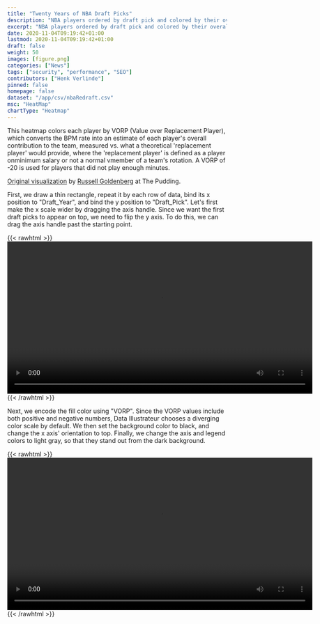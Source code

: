```yaml
---
title: "Twenty Years of NBA Draft Picks"
description: "NBA players ordered by draft pick and colored by their overall contributions from 1989 to 2008."
excerpt: "NBA players ordered by draft pick and colored by their overall contributions from 1989 to 2008."
date: 2020-11-04T09:19:42+01:00
lastmod: 2020-11-04T09:19:42+01:00
draft: false
weight: 50
images: [figure.png]
categories: ["News"]
tags: ["security", "performance", "SEO"]
contributors: ["Henk Verlinde"]
pinned: false
homepage: false
dataset: "/app/csv/nbaRedraft.csv"
msc: "HeatMap"
chartType: "Heatmap"
---
```

This heatmap colors each player by VORP (Value over Replacement Player), which converts the BPM rate into an estimate of each player's overall contribution to the team, measured vs. what a theoretical 'replacement player' would provide, where the 'replacement player' is defined as a player onminimum salary or not a normal vmember of a team's rotation. A VORP of -20 is used for players that did not play enough minutes.

[Original visualization](https://pudding.cool/2017/03/redraft/) by [Russell Goldenberg](http://russellgoldenberg.com/) at The Pudding.


First, we draw a thin rectangle, repeat it by each row of data, bind its x position to "Draft_Year", and bind the y position to "Draft_Pick". Let's first make the x scale wider by dragging the axis handle. Since we want the first draft picks to appear on top, we need to flip the y axis. To do this, we can drag the axis handle past the starting point.

{{< rawhtml >}} 
<video width=700px class="tutorial-video" controls>
    <source src="/videos/gallery/nba-redraft-1.mov" type="video/mp4">
    Your browser does not support the video tag.  
</video>
{{< /rawhtml >}}

Next, we encode the fill color using "VORP". Since the VORP values include both positive and negative numbers, Data Illustrateur chooses a diverging color scale by default. We then set the background color to black, and change the x axis' orientation to top. Finally, we change the axis and legend colors to light gray, so that they stand out from the dark background. 

{{< rawhtml >}} 
<video width=700px class="tutorial-video" controls>
    <source src="/videos/gallery/nba-redraft-2.mov" type="video/mp4">
    Your browser does not support the video tag.  
</video>
{{< /rawhtml >}}